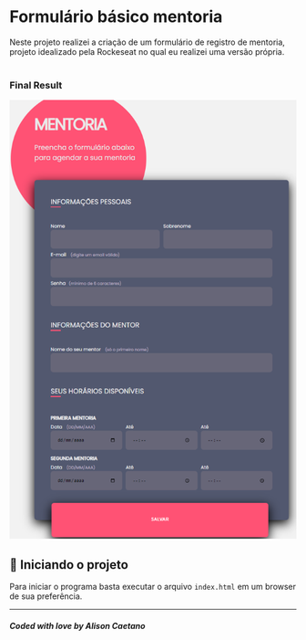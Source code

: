 # Formulário básico mentoria

Neste projeto realizei a criação de um formulário de registro de mentoria, projeto idealizado pela Rockeseat no qual eu realizei uma versão própria.<br /><br/>

### Final Result

<img src="v0.4/assets/final.png" alt="Web Version"/>

## 🚀 Iniciando o projeto

Para iniciar o programa basta executar o arquivo `index.html` em um browser de sua preferência.

---

##### Coded with love by Alison Caetano
